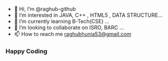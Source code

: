 - 👋 Hi, I’m @raghub-github
- 👀 I’m interested in JAVA, C++ , HTML5 , DATA STRUCTURE...
- 🌱 I’m currently learning B-Tech(CSE) ...
- 💞️ I’m looking to collaborate on ISRO, BARC ...
- 📫 How to reach me raghubhunia53@gmail.com
### Happy Coding
<!---
raghub-github/raghub-github is a ✨ special ✨ repository because its `README.md` (this file) appears on your GitHub profile.
You can click the Preview link to take a look at your changes.
--->
